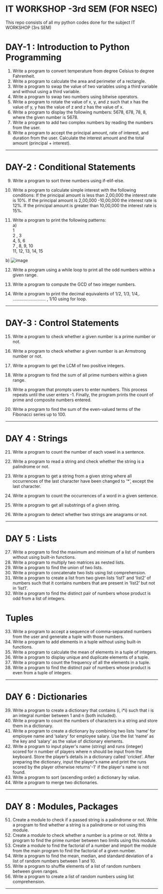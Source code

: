 # IT WORKSHOP -3rd SEM (FOR NSEC)

This repo consists of all my python codes done for the subject IT WORKSHOP (3rs SEM)

# DAY-1 : Introduction to Python Programming
1. Write a program to convert temperature from degree Celsius to degree Fahrenheit.
2. Write a program to calculate the area and perimeter of a rectangle.
3. Write a program to swap the value of two variables using a third variable and without using a third variable.
4. Write a program to swap two numbers using bitwise operators.
5. Write a program to rotate the value of x, y, and z such that x has the value of y, y has the value of z and z has the value of x.
6. Write a program to display the following numbers: 5678, 678, 78, 8, where the given number is 5678.
7. Write a program to add two complex numbers by reading the numbers from the user.
8. Write a program to accept the principal amount, rate of interest, and duration from the user. Calculate the interest amount and the total amount (principal + interest).
----------------------------------------------------------------------------------------------------------------------------------------------------------------------------------------------------------------
# DAY-2 : Conditional Statements
9. Write a program to sort three numbers using if-elif-else.

10. Write a program to calculate simple interest with the following conditions:
If the principal amount is less than 2,00,000 the interest rate is 10%.
If the principal amount is 2,00,000 -10,00,000 the interest rate is 12%.
If the principal amount is greater than 10,00,000 the interest rate is 15%.

11. Write a program to print the following patterns:
</br>a) </br>  1 </br>
     2 , 3 </br>
     4, 5, 6 </br>
     7 , 8, 9, 10</br>
     11, 12, 13, 14, 15</br>

b)  ![image](https://github.com/shruti-sen2004/ITWORKSHOP-3rdSEM/assets/115914670/c1cd4d9b-9408-4ebd-8cbc-862ad34b8464)


12. Write a program using a while loop to print all the odd numbers within a given range.

13. Write a program to compute the GCD of two integer numbers.

14. Write a program to print the decimal equivalents of 1/2, 1/3, 1/4,. ........................... , 1/10 using for loop.
-------------------------------------------------------------------------------------------------------------------------------------------------------------------------------------------------------------------
# DAY-3 : Control Statements
15. Write a program to check whether a given number is a prime number or not.

16. Write a program to check whether a given number is an Armstrong number or not.

17. Write a program to get the LCM of two positive integers.

18. Write a program to find the sum of all prime numbers within a given range.

19. Write a program that prompts users to enter numbers. This process repeats until the user enters -1. Finally, the program prints the
count of prime and composite numbers entered.

20. Write a program to find the sum of the even-valued terms of the Fibonacci series up to 100.
-------------------------------------------------------------------------------------------------------------------------------------------------------------------------------------------------------------------
# DAY 4 : Strings
21. Write a program to count the number of each vowel in a sentence.

22. Write a program to read a string and check whether the string is a palindrome or not.

23. Write a program to get a string from a given string where all occurrences of the last character have been changed to ‘*’, except the last character.

24. Write a program to count the occurrences of a word in a given sentence.

25. Write a program to get all substrings of a given string.

26. Write a program to detect whether two strings are anagrams or not.
--------------------------------------------------------------------------------------------------------------------------------------------------------------------------------------------------------------------
# DAY 5 : Lists
27. Write a program to find the maximum and minimum of a list of numbers without using built-in functions.
28. Write a program to multiply two matrices as nested lists.
29. Write a program to find the union of two lists.
30. Write a program to concatenate two lists using list comprehension.
31. Write a program to create a list from two given lists ‘list1’ and ‘list2’ of numbers such that it contains numbers that are present in ‘list2’ but not in ‘list1’.
32. Write a program to find the distinct pair of numbers whose product is odd from a list of integers.
# Tuples
33. Write a program to accept a sequence of comma-separated numbers from the user and generate a tuple with those numbers.
34. Write a program to add elements in a tuple without using built-in functions.
35. Write a program to calculate the mean of elements in a tuple of integers.
36. Write a program to display unique and duplicate elements of a tuple.
37. Write a program to count the frequency of all the elements in a tuple.
38. Write a program to find the distinct pair of numbers whose product is even from a tuple of integers.
-------------------------------------------------------------------------------------------------------------------------------------------------------------------------------------------------------------------
# DAY 6 : Dictionaries
39. Write a program to create a dictionary that contains (i, i*i) such that i is an integral number between 1 and n (both included).
40. Write a program to count the numbers of characters in a string and store them in a dictionary.
41. Write a program to create a dictionary by combining two lists ‘name’ for employee name and ‘salary’ for employee salary. Use the list ‘name’ as the key and ‘salary’ as the value of dictionary elements.
42. Write a program to input player's name (string) and runs (integer) scored for n number of players where n should be input from the keyboard. Store the player’s details in a dictionary called 'cricket'. After preparing the dictionary, input the player's name and print the runs scored by the player otherwise returns'-1' if the player's name is not found.
43. Write a program to sort (ascending order) a dictionary by value.
44. Write a program to merge two dictionaries.
--------------------------------------------------------------------------------------------------------------------------------------------------------------------------------------------------------------------
# DAY 8 : Modules, Packages
51. Create a module to check if a passed string is a palindrome or not. Write a program to find whether a string is a palindrome or not using this module.
52. Create a module to check whether a number is a prime or not. Write a program to find the prime number between two limits using this module.
53. Create a module to find the factorial of a number and import the module from the main program to find the factorial of a given number.
54. Write a program to find the mean, median, and standard deviation of a list of random numbers between 1 and 10.
55. Write a program to shuffle elements of a list of random numbers between given ranges.
56. Write a program to create a list of random numbers using list comprehension.
--------------------------------------------------------------------------------------------------------------------------------------------------------------------------------------------------------------------
